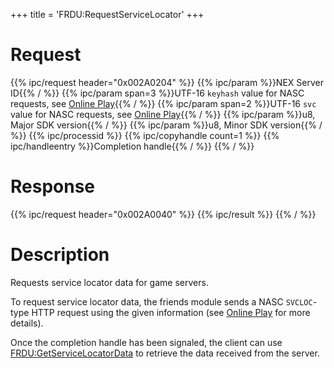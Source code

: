 +++
title = 'FRDU:RequestServiceLocator'
+++

# Request

{{% ipc/request header="0x002A0204" %}}
{{% ipc/param %}}NEX Server ID{{% / %}}
{{% ipc/param span=3 %}}UTF-16 `keyhash` value for NASC requests, see [Online Play](Online_Play "wikilink"){{% / %}}
{{% ipc/param span=2 %}}UTF-16 `svc` value for NASC requests, see [Online Play](Online_Play "wikilink"){{% / %}}
{{% ipc/param %}}u8, Major SDK version{{% / %}}
{{% ipc/param %}}u8, Minor SDK version{{% / %}}
{{% ipc/processid %}}
{{% ipc/copyhandle count=1 %}}
{{% ipc/handleentry %}}Completion handle{{% / %}}
{{% / %}}

# Response

{{% ipc/request header="0x002A0040" %}}
{{% ipc/result %}}
{{% / %}}

# Description

Requests service locator data for game servers.

To request service locator data, the friends module sends a NASC `SVCLOC`-type HTTP request using the given information (see [Online Play](Online_Play "wikilink") for more details).

Once the completion handle has been signaled, the client can use [FRDU:GetServiceLocatorData](FRDU:GetServiceLocatorData "wikilink") to retrieve the data received from the server.
